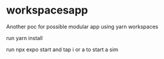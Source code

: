 # workspacesapp
Another poc for possible modular app using yarn workspaces

run yarn install

run npx expo start and tap i or a to start a sim
